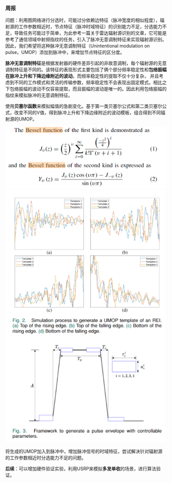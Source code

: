 ### 周报

问题：利用图网络进行分选时，可能过分依赖边特征（脉冲宽度的相似程度），辐射源的工作参数相近时，节点特征（脉冲时域特征）的识别能力不足，分选能力不足，导致任务可能过于简单，为此参考一篇关于雷达辐射源识别的文章，它可能是参考了通信领域中射频指纹的任务，引入了脉冲无意调制特征来实现辐射源识别。因此，我们希望将这种脉冲无意调制特征（Unintentional modulation on pulse，UMOP）添加到脉冲中，来增加节点特征的区分度。

**脉冲无意调制特征**是根据发射器的硬件差异引起的非故意调制，每个辐射源的无意调制特征是不同的。该特征的表现形式主要包括了俩个部分频率稳定性和**包络振幅在脉冲上升和下降边缘附近的波动**。而频率稳定性的提取不仅十分复杂， 并且考虑到不同的工作模式和灵活的传输参数，频率稳定性不会表现出固定模式。相比之下包络振幅的波动不仅容易提取，而且振幅的波动是唯一的。因此利用包络振幅的指纹来模拟脉冲的无意调制特征。

使用**贝塞尔函数**来模拟幅值的急剧变化。基于第一类贝塞尔公式和第二类贝塞尔公式，改变不同的V值，得到脉冲上升和下降边缘附近的波动模板，组合得到不同辐射源的UMOP。

<img src='1.png' width='600'>

<img src='2.png' width='500'>



将生成的UMOP加入到脉冲中，增加脉冲信号的时域特征，尝试解决针对辐射源的工作参数相近时分选能力不足的问题。

**后续**：可以增加硬件验证实验，利用USRP来模拟**多发单收**的场景，进行算法验证。



